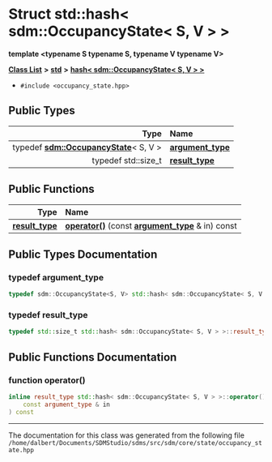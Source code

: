 
<NavBar active_item_id="2"/>

# Struct std::hash&lt; sdm::OccupancyState&lt; S, V &gt; &gt;

**template &lt;typename S typename S, typename V typename V&gt;**


[**Class List**](annotated.md) **>** [**std**](namespacestd.md) **>** [**hash&lt; sdm::OccupancyState&lt; S, V &gt; &gt;**](structstd_1_1hash_3_01sdm_1_1OccupancyState_3_01S_00_01V_01_4_01_4.md)





* `#include <occupancy_state.hpp>`











## Public Types

| Type | Name |
| ---: | :--- |
| typedef [**sdm::OccupancyState**](classsdm_1_1OccupancyState.md)&lt; S, V &gt; | [**argument\_type**](structstd_1_1hash_3_01sdm_1_1OccupancyState_3_01S_00_01V_01_4_01_4.md#typedef-argument-type)  <br> |
| typedef std::size\_t | [**result\_type**](structstd_1_1hash_3_01sdm_1_1OccupancyState_3_01S_00_01V_01_4_01_4.md#typedef-result-type)  <br> |




## Public Functions

| Type | Name |
| ---: | :--- |
|  [**result\_type**](structstd_1_1hash_3_01sdm_1_1OccupancyState_3_01S_00_01V_01_4_01_4.md#typedef-result-type) | [**operator()**](structstd_1_1hash_3_01sdm_1_1OccupancyState_3_01S_00_01V_01_4_01_4.md#function-operator()) (const [**argument\_type**](structstd_1_1hash_3_01sdm_1_1OccupancyState_3_01S_00_01V_01_4_01_4.md#typedef-argument-type) & in) const<br> |








## Public Types Documentation


### typedef argument\_type 


```cpp
typedef sdm::OccupancyState<S, V> std::hash< sdm::OccupancyState< S, V > >::argument_type;
```



### typedef result\_type 


```cpp
typedef std::size_t std::hash< sdm::OccupancyState< S, V > >::result_type;
```


## Public Functions Documentation


### function operator() 


```cpp
inline result_type std::hash< sdm::OccupancyState< S, V > >::operator() (
    const argument_type & in
) const
```



------------------------------
The documentation for this class was generated from the following file `/home/dalbert/Documents/SDMStudio/sdms/src/sdm/core/state/occupancy_state.hpp`